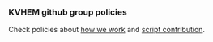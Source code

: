 ### KVHEM github group policies

Check policies about [how we work](https://github.com/KVHEM/how_we_work/blob/master/WORKFLOW.md) and [script contribution](https://github.com/KVHEM/how_we_work/blob/master/CONTRIBUTING.md).

